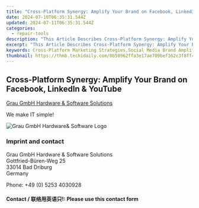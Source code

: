 ```yaml
---
title: "Cross-Platform Synergy: Amplify Your Brand on Facebook, LinkedIn & YouTube"
date: 2024-07-10T06:35:31.544Z
updated: 2024-07-11T06:35:31.544Z
categories:
  - repair-tools
description: "This Article Describes Cross-Platform Synergy: Amplify Your Brand on Facebook, LinkedIn & YouTube"
excerpt: "This Article Describes Cross-Platform Synergy: Amplify Your Brand on Facebook, LinkedIn & YouTube"
keywords: Cross-Platform Marketing Strategies,Social Media Brand Amplification,Facebook, LinkedIn & YouTube Branding,Multi-Channel Promotion Techniques,Unified Social Media Campaigns,Cross-Platform Audience Engagement,Integrated Digital Marketing on Social Media
thumbnail: https://thmb.techidaily.com/0b50962ffa3e17ae709bef162c3f8ff4d960cae116eaf3e790989364bc8da0ce.jpg
---
```


## Cross-Platform Synergy: Amplify Your Brand on Facebook, LinkedIn & YouTube

[Grau GmbH Hardware & Software Solutions](https://main.grauonline.de/)

We make IT simple!

![Grau GmbH Hardware& Software Logo](https://main.grauonline.de/wp-content/uploads/2021/05/output-onlinepngtools.png)

### Imprint and contact

 Grau GmbH Hardware & Software Solutions  
 Gottfried-Büren-Weg 25  
 33014 Bad Driburg  
 Germany

Phone: +49 (0) 5253 4030928

#### Contact / 联络用英语只!: Please use this contact form

<ins class="adsbygoogle"
     style="display:block"
     data-ad-format="autorelaxed"
     data-ad-client="ca-pub-7571918770474297"
     data-ad-slot="1223367746"></ins>



<ins class="adsbygoogle"
     style="display:block"
     data-ad-client="ca-pub-7571918770474297"
     data-ad-slot="8358498916"
     data-ad-format="auto"
     data-full-width-responsive="true"></ins>



